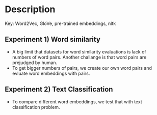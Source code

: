 # Description

Key: Word2Vec, GloVe, pre-trained embeddings, nltk

## Experiment 1) Word similarity 
- A big limit that datasets for word similarity evaluations is lack of numbers of word pairs. Another challange is that word pairs are prejudged by human. 
- To get bigger numbers of pairs, we create our own word pairs and evluate word embeddings with pairs. 

## Experiment 2) Text Classification 
- To compare different word embeddings, we test that with text classification problem. 
